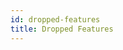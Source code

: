 ```yaml
---
id: dropped-features
title: Dropped Features
---
```


```scala mdoc:file:incompat-30/symbol-literals/README.md
```

```scala mdoc:file:incompat-30/do-while/README.md
```

```scala mdoc:file:incompat-30/auto-application/README.md
```

```scala mdoc:file:incompat-30/value-eta-expansion/README.md
```

```scala mdoc:file:incompat-30/any2stringadd-conversion/README.md
```

```scala mdoc:file:incompat-30/early-initializer/README.md
```

```scala mdoc:file:incompat-30/existential-type/README.md
```